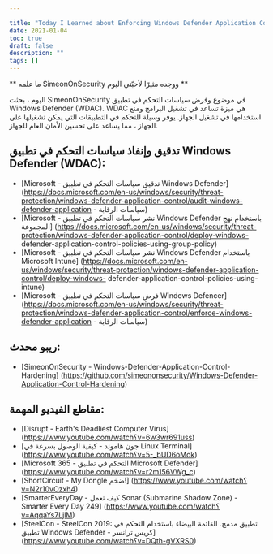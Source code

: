 ```yaml
---

title: "Today I Learned about Enforcing Windows Defender Application Control (WDAC) Policies"
date: 2021-01-04
toc: true
draft: false
description: ""
tags: []
---
```


 ** ما علمه SimeonOnSecurity ووجده مثيرًا لأحبّتي اليوم **  اليوم ، بحثت SimeonOnSecurity في موضوع وفرض سياسات التحكم في تطبيق Windows Defender (WDAC). WDAC هي ميزة تساعد في تشغيل البرامج ومنع استخدامها في تشغيل الجهاز. يوفر وسيلة للتحكم في التطبيقات التي يمكن تشغيلها على الجهاز ، مما يساعد على تحسين الأمان العام للجهاز.  ## تدقيق وإنفاذ سياسات التحكم في تطبيق Windows Defender (WDAC): - [Microsoft - تدقيق سياسات التحكم في تطبيق Windows Defender] (https://docs.microsoft.com/en-us/windows/security/threat-protection/windows-defender-application-control/audit-windows-defender-application - سياسات الرقابة) - [Microsoft - نشر سياسات التحكم في تطبيق Windows Defender باستخدام نهج المجموعة] (https://docs.microsoft.com/en-us/windows/security/threat-protection/windows-defender-application-control/deploy-windows- defender-application-control-policies-using-group-policy) - [Microsoft - نشر سياسات التحكم في تطبيق Windows Defender باستخدام Microsoft Intune] (https://docs.microsoft.com/en-us/windows/security/threat-protection/windows-defender-application-control/deploy-windows- defender-application-control-policies-using-intune) - [Microsoft - فرض سياسات التحكم في تطبيق Windows Defencer] (https://docs.microsoft.com/en-us/windows/security/threat-protection/windows-defender-application-control/enforce-windows-defender-application - سياسات الرقابة)  ## ريبو محدث: - [SimeonOnSecurity - Windows-Defender-Application-Control-Hardening] (https://github.com/simeononsecurity/Windows-Defender-Application-Control-Hardening)  ## مقاطع الفيديو المهمة: - [Disrupt - Earth's Deadliest Computer Virus] (https://www.youtube.com/watch؟v=6w3wr691uss) - [جون هاموند - كيفية الوصول بسرعة في Linux Terminal] (https://www.youtube.com/watch؟v=5-_bUD6oMok) - [Microsoft 365 - التحكم في تطبيق Microsoft Defender] (https://www.youtube.com/watch؟v=r2m156VWg_c) - [ShortCircuit - My Dongle ضخم!] (https://www.youtube.com/watch؟v=N2r10vOzxh4) - [SmarterEveryDay - كيف تعمل Sonar (Submarine Shadow Zone) - Smarter Every Day 249] (https://www.youtube.com/watch؟v=AqqaYs7LjlM) - [SteelCon - SteelCon 2019: تطبيق مدمج. القائمة البيضاء باستخدام التحكم في تطبيق Windows Defender - كريس ترانسر] (https://www.youtube.com/watch؟v=DQth-gVXRS0)